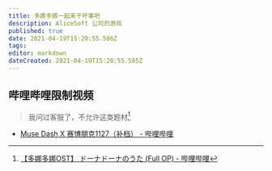 ```yaml
---
title: 多娜多娜一起来干坏事吧
description: AliceSoft 公司的游戏
published: true
date: 2021-04-19T15:20:55.506Z
tags: 
editor: markdown
dateCreated: 2021-04-19T15:20:55.505Z
---
```


## 哔哩哔哩限制视频

> 我问过客服了，不允许这类题材[^bl_ct]

[^bl_ct]: [【多娜多娜OST】 ドーナドーナのうた (Full OP) - 哔哩哔哩](https://archive.is/NvJWP "https://www.bilibili.com/video/BV1Z541137Va")

+ [Muse Dash X 赛博朋克1127（补档） - 哔哩哔哩](https://archive.is/FiDAH "https://www.bilibili.com/video/BV1Tt4y1Y7ei")

